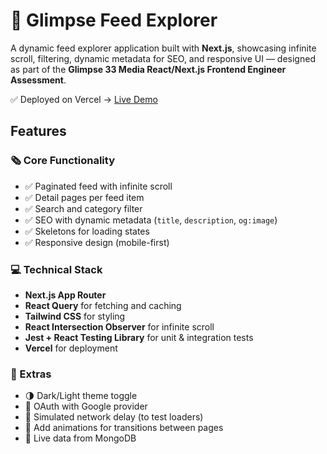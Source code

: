 # 📰 Glimpse Feed Explorer

A dynamic feed explorer application built with **Next.js**, showcasing infinite scroll, filtering, dynamic metadata for SEO, and responsive UI — designed as part of the **Glimpse 33 Media React/Next.js Frontend Engineer Assessment**.

✅ Deployed on Vercel → [Live Demo](https://my-vercel-url.vercel.app)


## Features

### 🗞️ Core Functionality
- ✅ Paginated feed with infinite scroll
- ✅ Detail pages per feed item
- ✅ Search and category filter
- ✅ SEO with dynamic metadata (`title`, `description`, `og:image`)
- ✅ Skeletons for loading states
- ✅ Responsive design (mobile-first)

### 💻 Technical Stack
- **Next.js App Router**
- **React Query** for fetching and caching
- **Tailwind CSS** for styling
- **React Intersection Observer** for infinite scroll
- **Jest + React Testing Library** for unit & integration tests
- **Vercel** for deployment


### 🔧 Extras
- 🌗 Dark/Light theme toggle
- 🔐 OAuth with Google provider
- 🐢 Simulated network delay (to test loaders)
- 🐢 Add animations for transitions between pages
- 💾 Live data from MongoDB


